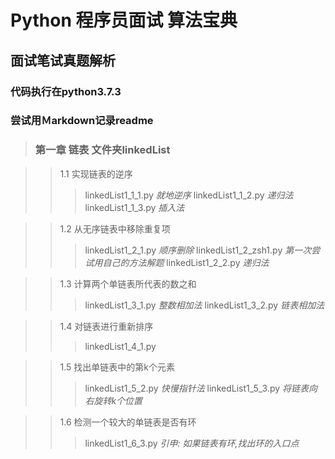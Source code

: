 # Python 程序员面试 算法宝典
## 面试笔试真题解析
### 代码执行在python3.7.3
### 尝试用Ｍarkdown记录readme

> ### 第一章 链表 文件夹linkedList

> > 1.1 实现链表的逆序
> > > linkedList1_1_1.py *就地逆序*
> > > linkedList1_1_2.py *递归法*
> > > linkedList1_1_3.py *插入法*

> > 1.2 从无序链表中移除重复项
> > > linkedList1_2_1.py *顺序删除*
> > > linkedList1_2_zsh1.py *第一次尝试用自己的方法解题*
> > > linkedList1_2_2.py *递归法*

> > 1.3 计算两个单链表所代表的数之和
> > > linkedList1_3_1.py *整数相加法*
> > > linkedList1_3_2.py *链表相加法*

> > 1.4 对链表进行重新排序
> > > linkedList1_4_1.py

> > 1.5 找出单链表中的第k个元素
> > > linkedList1_5_2.py *快慢指针法*
> > > linkedList1_5_3.py *将链表向右旋转k个位置*

>> 1.6 检测一个较大的单链表是否有环
> > > linkedList1_6_3.py *引申: 如果链表有环,找出环的入口点*
